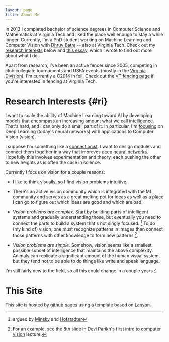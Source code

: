 ```yaml
---
layout: page
title: About Me
---
```


In 2013 I completed bachelor of science degrees in Computer Science and Mathematics
at Virginia Tech and liked the place well enough to stay a while longer.
Currently, I'm a PhD student working on Machine Learning and Computer Vision with
[Dhruv Batra][dhruv_page] -- also at Virginia Tech.
Check out my [research interests](#ri) below and [this essay](/2015/03/15/whyai/),
which I wrote to find out more about what I do.

[dhruv_page]: https://filebox.ece.vt.edu/~dbatra/

Apart from research, I've been an active fencer since 2005, competing in
club collegiate tournaments and USFA events (mostly in the
[Virginia Division][vadiv]). I'm currently a C2014 in foil.
Check out the [VT fencing page][vtfencing] if you're interested in
fencing at Virginia Tech.

[vadiv]: http://va-usfa.com/
[vtfencing]: http://www.fencing.org.vt.edu/


Research Interests {#ri}
==================

I want to scale the ability of Machine Learning toward AI by developing models
that encompass an increasing amount what we call intelligence. That's hard,
and I can only do a small part of it. In particular, I'm
[focusing](https://www.youtube.com/watch?v=KWNBzAgAiMc) on Deep Learning
(today's neural networks) with applications to Computer Vision (vision).

I suppose I'm something like a [connectionist](http://en.wikipedia.org/wiki/Connectionism).
I want to design modules and connect them together in a way that improves
[deep](http://en.wikipedia.org/wiki/Deep_learning)
[neural networks](http://en.wikipedia.org/wiki/Artificial_neural_network).
Hopefully this involves experimentation and theory, each pushing the other
to new heights as is often the case in science.


Currently I focus on vision for a couple reasons:

* I like to think visually, so I find vision problems intuitive.

* There's an active vision community which is integrated with the ML community
and serves as a great melting pot for ideas as well as a place I can go
to figure out which ideas are good and which are bad.

* _Vision problems are complex._ Start by building parts of intelligent
systems and gradually understanding those, but eventually you need to connect
the parts to build a system that's not singly focused. [^parts]
To do (my kind of) vision, one must recognize patterns in images then connect
those patterns with other knowledge to form new patterns [^complex_vision].

* _Vision problems are simple._ Somehow, vision seems like a smallest
possible subset of intelligence that maintains the above complexity.
Animals can replicate a significant amount of the human visual system, but
they tend not to be able to do things like write and speak language.

I'm still fairly new to the field, so all this could change in a couple years :)

[^parts]: argued by [Minsky](http://en.wikipedia.org/wiki/Society_of_Mind) and [Hofstadter](http://en.wikipedia.org/wiki/G%C3%B6del,_Escher,_Bach)

[^complex_vision]: For an example, see the 8th slide in
    [Devi Parikh][devi_page]'s [first][cv_lecture1]
    [intro to computer vision][cv_intro_course] lecture.

[devi_page]: https://filebox.ece.vt.edu/~parikh/
[cv_lecture1]: https://filebox.ece.vt.edu/~F13ECE5554/lectures/parikh_lecture1_intro.pptx
[cv_intro_course]: https://filebox.ece.vt.edu/~F13ECE5554/


This Site
===
This site is hosted by [github pages](https://pages.github.com/) using a
template based on [Lanyon](http://lanyon.getpoole.com/).
